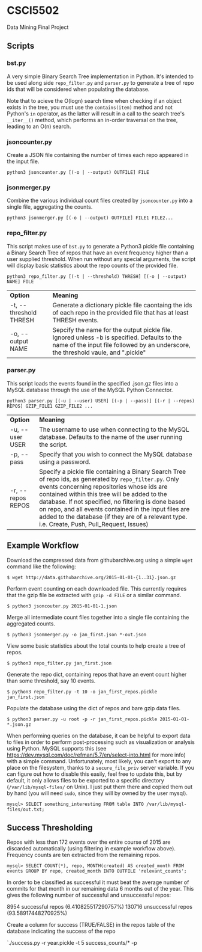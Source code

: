 # CSCI5502
Data Mining Final Project

## Scripts
### bst.py
A very simple Binary Search Tree implementation in Python. It's intended to be used along side `repo_filter.py` and `parser.py` to generate a tree of repo ids that will be considered when populating the database.

Note that to acieve the O(logn) search time when checking if an object exists in the tree, you must use the `contains(item)` method and not Python's `in` operator, as the latter will result in a call to the search tree's `__iter__()` method, which performs an in-order traversal on the tree, leading to an O(n) search.
### jsoncounter.py
Create a JSON file containing the number of times each repo appeared in the input file.

`python3 jsoncounter.py [(-o | --output) OUTFILE] FILE`

### jsonmerger.py
Combine the various individual count files created by `jsoncounter.py` into a single file, aggregating the counts.

`python3 jsonmerger.py [(-o | --output) OUTFILE] FILE1 FILE2...`

### repo_filter.py
This script makes use of `bst.py` to generate a Python3 pickle file containing a Binary Search Tree of repos that have an event frequency higher than a user supplied threshold. When run without any special arguments, the script will display basic statistics about the repo counts of the provided file.

`python3 repo_filter.py [(-t | --threshold) THRESH] [(-o | --output) NAME] FILE`
<table>
  <tr>
    <td> <strong> Option </strong> </td>
    <td> <strong> Meaning </strong> </td>
  </tr>
  <tr>
    <td> -t, --threshold THRESH </td>
    <td> Generate a dictionary pickle file caontaing the ids of each repo in the provided file that has at least THRESH events. </td>
  </tr>
  <tr>
    <td> -o, --output NAME </td>
    <td> Sepcify the name for the output pickle file. Ignored unless -b is specified. Defaults to the name of the input file followed by an underscore, the threshold vaule, and ".pickle" </td>
  </tr>
</table>

### parser.py
This script loads the events found in the specified .json.gz files into a MySQL database through the use of the MySQL Python Connector.

`python3 parser.py [(-u | --user) USER] [(-p | --pass)] [(-r | --repos) REPOS] GZIP_FILE1 GZIP_FILE2 ...`
<table>
  <tr>
    <td> <strong> Option </strong> </td>
    <td> <strong> Meaning </strong> </td>
  </tr>
  <tr>
    <td> -u, --user USER </td>
    <td> The username to use when connecting to the MySQL database. Defaults to the name of the user running the script. </td>
  </tr>
  <tr>
    <td> -p, --pass </td>
    <td> Specify that you wish to connect the MySQL database using a password. </td>
  </tr>
  <tr>
    <td> -r, --repos REPOS </td>
    <td> Specify a pickle file containing a Binary Search Tree of repo ids, as generated by <code>repo_filter.py</code>. Only events concerning repositories whose ids are contained within this tree will be added to the database. If not specified, no filtering is done based on repo, and all events contained in the input files are added to the database (if they are of a relevant type. i.e. Create, Push, Pull_Request, Issues)</td>
  </tr>
</table>

## Example Workflow
Download the compressed data from githubarchive.org using a simple `wget` command like the following:

`$ wget http://data.githubarchive.org/2015-01-01-{1..31}.json.gz`

Perform event counting on each downloaded file. This currently requires that the gzip file be extracted with `gzip -d FILE` or a similar command.

`$ python3 jsoncouter.py 2015-01-01-1.json`

Merge all intermediate count files together into a single file containing the aggregated counts.

`$ python3 jsonmerger.py -o jan_first.json *-out.json`

View some basic statistics about the total counts to help create a tree of repos.

`$ python3 repo_filter.py jan_first.json`

Generate the repo dict, containing repos that have an event count higher than some threshold, say 10 events.

`$ python3 repo_filter.py -t 10 -o jan_first_repos.pickle jan_first.json`

Populate the database using the dict of repos and bare gzip data files.

`$ python3 parser.py -u root -p -r jan_first_repos.pickle 2015-01-01-*.json.gz`

When performing queries on the database, it can be helpful to export data to files in order to perform post-processing such as visualization or analysis using Python. MySQL supports this (see https://dev.mysql.com/doc/refman/5.7/en/select-into.html for more info) with a simple command. Unfortunately, most likely, you can't export to any place on the filesystem, thanks to a `secure_file_priv` server variable. If you can figure out how to disable this easily, feel free to update this, but by default, it only allows files to be exported to a specific directory (`/var/lib/mysql-files/` on Unix). I just put them there and copied them out by hand (you will need `sudo`, since they will by owned by the user mysql).

`mysql> SELECT something_interesting FROM table INTO /var/lib/mysql-files/out.txt;`

## Success Thresholding
Repos with less than 172 events over the entire course of 2015 are discarded automatically (using filtering in example workflow above). Frequency counts are ten extracted from the remaining repos.

`mysql> SELECT COUNT(*), repo, MONTH(created) AS created_month FROM events GROUP BY repo, created_month INTO OUTFILE 'relevant_counts';`

In order to be classified as successful it must beat the average number of commits for that month in our remaining data 6 months out of the year. This gives the following number of successful and unsuccessful repos:

8954 successful repos (6.410825517290757%)
130716 unsuccessful repos (93.58917448270925%)

Create a column for success (TRUE/FALSE) in the repos table of the database indicating the success of the repo

`./success.py -r year.pickle -t 5 success_counts/* -p


